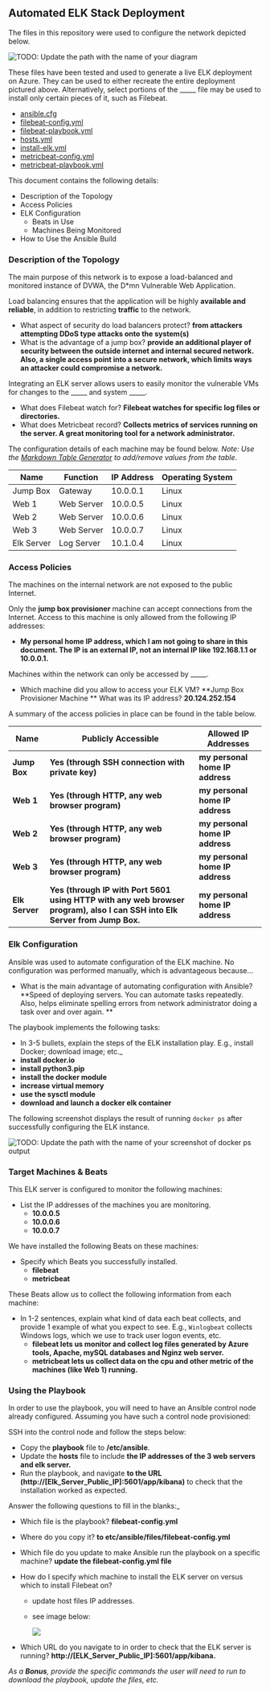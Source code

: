 ## Automated ELK Stack Deployment

The files in this repository were used to configure the network depicted below.

![TODO: Update the path with the name of your diagram](Images/Mike_Steveline_Project1_Diagram.png)

These files have been tested and used to generate a live ELK deployment on Azure. They can be used to either recreate the entire deployment pictured above. Alternatively, select portions of the _____ file may be used to install only certain pieces of it, such as Filebeat.

  - [ansible.cfg](/Ansible/ansible.cfg)
  - [filebeat-config.yml](/Ansible/filebeat-config.yml)
  - [filebeat-playbook.yml](Ansible/filebeat-playbook.yml)
  - [hosts.yml](Ansible/hosts.yml)
  - [install-elk.yml](Ansible/install-elk.yml)
  - [metricbeat-config.yml](Ansible/metricbeat-config.yml)
  - [metricbeat-playbook.yml](Ansible/metricbeat-playbook.yml)

This document contains the following details:
- Description of the Topology
- Access Policies
- ELK Configuration
  - Beats in Use
  - Machines Being Monitored
- How to Use the Ansible Build


### Description of the Topology

The main purpose of this network is to expose a load-balanced and monitored instance of DVWA, the D*mn Vulnerable Web Application.

Load balancing ensures that the application will be highly **available and reliable**, in addition to restricting **traffic** to the network.
- What aspect of security do load balancers protect? **from attackers attempting DDoS type attacks onto the system(s)** 
- What is the advantage of a jump box? **provide an additional player of security between the outside internet and internal secured network. Also, a single access point into a secure network, which limits ways an attacker could compromise a network.**

Integrating an ELK server allows users to easily monitor the vulnerable VMs for changes to the _____ and system _____.
- What does Filebeat watch for? **Filebeat watches for specific log files or directories.**
- What does Metricbeat record? **Collects metrics of services running on the server. A great monitoring tool for a network administrator.**

The configuration details of each machine may be found below.
_Note: Use the [Markdown Table Generator](http://www.tablesgenerator.com/markdown_tables) to add/remove values from the table_.

| Name       | Function   | IP Address | Operating System |
| ---------- | ---------- | ---------- | ---------------- |
| Jump Box   | Gateway    | 10.0.0.1   | Linux            |
| Web 1      | Web Server | 10.0.0.5   | Linux            |
| Web 2      | Web Server | 10.0.0.6   | Linux            |
| Web 3      | Web Server | 10.0.0.7   | Linux            |
| Elk Server | Log Server | 10.1.0.4   | Linux            |

### Access Policies

The machines on the internal network are not exposed to the public Internet. 

Only the **jump box provisioner** machine can accept connections from the Internet. Access to this machine is only allowed from the following IP addresses:
- **My personal home IP address, which I am not going to share in this document. The IP is an external IP, not an internal IP like 192.168.1.1 or 10.0.0.1.**

Machines within the network can only be accessed by _____.
- Which machine did you allow to access your ELK VM? **Jump Box Provisioner Machine ** What was its IP address? **20.124.252.154**

A summary of the access policies in place can be found in the table below.

| Name           | Publicly Accessible                                          | Allowed IP Addresses            |
| -------------- | ------------------------------------------------------------ | ------------------------------- |
| **Jump Box**   | **Yes (through SSH connection with private key)**            | **my personal home IP address** |
| **Web 1**      | **Yes (through HTTP, any web browser program)**              | **my personal home IP address** |
| **Web 2**      | **Yes (through HTTP, any web browser program)**              | **my personal home IP address** |
| **Web 3**      | **Yes (through HTTP, any web browser program)**              | **my personal home IP address** |
| **Elk Server** | **Yes (through IP with Port 5601 using HTTP with any web browser program), also I can SSH into Elk Server from Jump Box.** | **my personal home IP address** |

### Elk Configuration

Ansible was used to automate configuration of the ELK machine. No configuration was performed manually, which is advantageous because...
- What is the main advantage of automating configuration with Ansible? **Speed of deploying servers. You can automate tasks repeatedly. Also, helps eliminate spelling errors from network administrator doing a task over and over again. ** 

The playbook implements the following tasks:
- In 3-5 bullets, explain the steps of the ELK installation play. E.g., install Docker; download image; etc._
- **install docker.io**
- **install python3.pip**
- **install the docker module**
- **increase virtual memory**
- **use the sysctl module**
- **download and launch a docker elk container**

The following screenshot displays the result of running `docker ps` after successfully configuring the ELK instance.

![TODO: Update the path with the name of your screenshot of docker ps output](Images/docker_ps_output.PNG)

### Target Machines & Beats
This ELK server is configured to monitor the following machines:
- List the IP addresses of the machines you are monitoring.
  - **10.0.0.5**
  - **10.0.0.6**
  - **10.0.0.7**


We have installed the following Beats on these machines:
- Specify which Beats you successfully installed.
  - **filebeat**
  - **metricbeat**


These Beats allow us to collect the following information from each machine:
- In 1-2 sentences, explain what kind of data each beat collects, and provide 1 example of what you expect to see. E.g., `Winlogbeat` collects Windows logs, which we use to track user logon events, etc.
  - **filebeat lets us monitor and collect log files generated by Azure tools, Apache, mySQL databases and Nginz web server.**
  - **metricbeat lets us collect data on the cpu and other metric of the machines (like Web 1) running.**


### Using the Playbook
In order to use the playbook, you will need to have an Ansible control node already configured. Assuming you have such a control node provisioned: 

SSH into the control node and follow the steps below:
- Copy the **playbook** file to **/etc/ansible**.
- Update the **hosts** file to include **the IP addresses of the 3 web servers and elk server.**
- Run the playbook, and navigate **to the URL (http://[Elk_Server_Public_IP]:5601/app/kibana)** to check that the installation worked as expected.

Answer the following questions to fill in the blanks:_
- Which file is the playbook? **filebeat-config.yml** 

- Where do you copy it? **to etc/ansible/files/filebeat-config.yml**

- Which file do you update to make Ansible run the playbook on a specific machine? **update the filebeat-config.yml file** 

- How do I specify which machine to install the ELK server on versus which to install Filebeat on? 

  - update host files IP addresses. 

  - see image below:

    ![](Images/playbook_question_hosts.PNG)

- Which URL do you navigate to in order to check that the ELK server is running? **http://[ELK_Server_Public_IP]:5601/app/kibana.**

_As a **Bonus**, provide the specific commands the user will need to run to download the playbook, update the files, etc._
